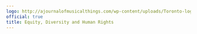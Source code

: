 ```yaml
---
logo: http://ajournalofmusicalthings.com/wp-content/uploads/Toronto-logo.png
official: true
title: Equity, Diversity and Human Rights
---
```

